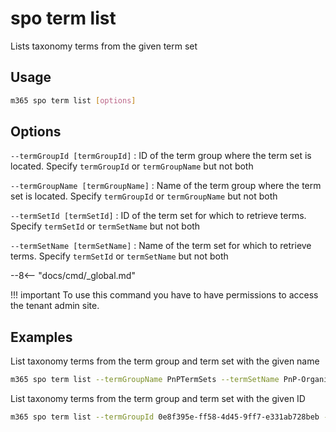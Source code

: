# spo term list

Lists taxonomy terms from the given term set

## Usage

```sh
m365 spo term list [options]
```

## Options

`--termGroupId [termGroupId]`
: ID of the term group where the term set is located. Specify `termGroupId` or `termGroupName` but not both

`--termGroupName [termGroupName]`
: Name of the term group where the term set is located. Specify `termGroupId` or `termGroupName` but not both

`--termSetId [termSetId]`
: ID of the term set for which to retrieve terms. Specify `termSetId` or `termSetName` but not both

`--termSetName [termSetName]`
: Name of the term set for which to retrieve terms. Specify `termSetId` or `termSetName` but not both

--8<-- "docs/cmd/_global.md"

!!! important
    To use this command you have to have permissions to access the tenant admin site.

## Examples

List taxonomy terms from the term group and term set with the given name

```sh
m365 spo term list --termGroupName PnPTermSets --termSetName PnP-Organizations
```

List taxonomy terms from the term group and term set with the given ID

```sh
m365 spo term list --termGroupId 0e8f395e-ff58-4d45-9ff7-e331ab728beb --termSetId 0e8f395e-ff58-4d45-9ff7-e331ab728bec
```
